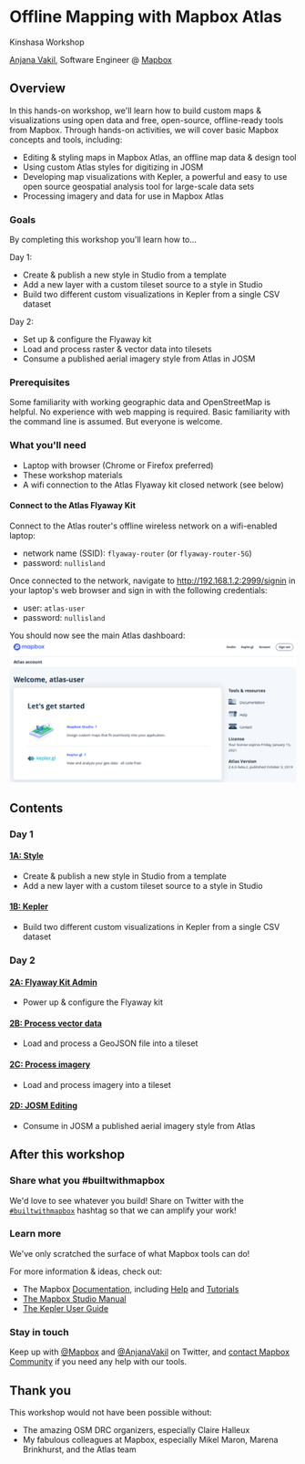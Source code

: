 # Offline Mapping with Mapbox Atlas

Kinshasa Workshop

[Anjana Vakil](https://twitter.com/AnjanaVakil), Software Engineer @ [Mapbox](https://www.mapbox.com)


## Overview

In this hands-on workshop, we'll learn how to build custom maps & visualizations using open data and free, open-source, offline-ready tools from Mapbox. Through hands-on activities, we will cover basic Mapbox concepts and tools, including:
- Editing & styling maps in Mapbox Atlas, an offline map data & design tool
- Using custom Atlas styles for digitizing in JOSM
- Developing map visualizations with Kepler, a powerful and easy to use open source geospatial analysis tool for large-scale data sets
- Processing imagery and data for use in Mapbox Atlas


### Goals

By completing this workshop you'll learn how to...

Day 1:
- Create & publish a new style in Studio from a template
- Add a new layer with a custom tileset source to a style in Studio
- Build two different custom visualizations in Kepler from a single CSV dataset

Day 2:
- Set up & configure the Flyaway kit
- Load and process raster & vector data into tilesets
- Consume a published aerial imagery style from Atlas in JOSM


### Prerequisites

Some familiarity with working geographic data and OpenStreetMap is helpful. No experience with web mapping is required. Basic familiarity with the command line is assumed. But everyone is welcome.

### What you'll need

- Laptop with browser (Chrome or Firefox preferred)
- These workshop materials
- A wifi connection to the Atlas Flyaway kit closed network (see below)

#### Connect to the Atlas Flyaway Kit

Connect to the Atlas router's offline wireless network on a wifi-enabled laptop:
- network name (SSID): `flyaway-router` (or `flyaway-router-5G`)
- password: `nullisland`

Once connected to the network, navigate to http://192.168.1.2:2999/signin in your laptop's web browser and sign in with the following credentials:
- user: `atlas-user`
- password: `nullisland`

You should now see the main Atlas dashboard:
![](assets/images/atlas-dashboard.png)



## Contents

### Day 1

#### [1A: Style](create-style.md)

* Create & publish a new style in Studio from a template
* Add a new layer with a custom tileset source to a style in Studio

#### [1B: Kepler](kepler.md)

* Build two different custom visualizations in Kepler from a single CSV dataset

### Day 2

#### [2A: Flyaway Kit Admin](kit-admin.md)

* Power up & configure the Flyaway kit

#### [2B: Process vector data](process-vector-data.md)

* Load and process a GeoJSON file into a tileset

#### [2C: Process imagery](process-imagery.md)

* Load and process imagery into a tileset

#### [2D: JOSM Editing](josm-edit.md)

* Consume in JOSM a published aerial imagery style from Atlas



## After this workshop

### Share what you #builtwithmapbox
We'd love to see whatever you build! Share on Twitter with the [`#builtwithmapbox`](https://twitter.com/hashtag/builtwithmapbox) hashtag so that we can amplify your work!

### Learn more
We've only scratched the surface of what Mapbox tools can do!

For more information & ideas, check out:
- The Mapbox [Documentation](https://docs.mapbox.com), including [Help](https://docs.mapbox.com/help/) and [Tutorials](https://docs.mapbox.com/help/tutorials)
- [The Mapbox Studio Manual](https://docs.mapbox.com/studio-manual/)
- [The Kepler User Guide](https://github.com/keplergl/kepler.gl/blob/master/docs/user-guides/j-get-started.md)

### Stay in touch

Keep up with [@Mapbox](https://twitter.com/mapbox) and [@AnjanaVakil](https://twitter.com/anjanavakil) on Twitter, and [contact Mapbox Community](https://www.mapbox.com/community) if you need any help with our tools.  

## Thank you

This workshop would not have been possible without:
- The amazing OSM DRC organizers, especially Claire Halleux
- My fabulous colleagues at Mapbox, especially Mikel Maron, Marena Brinkhurst, and the Atlas team
